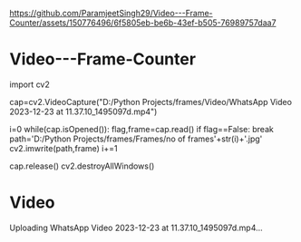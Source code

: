 
https://github.com/ParamjeetSingh29/Video---Frame-Counter/assets/150776496/6f5805eb-be6b-43ef-b505-76989757daa7
# Video---Frame-Counter
import cv2

cap=cv2.VideoCapture("D:/Python Projects/frames/Video/WhatsApp Video 2023-12-23 at 11.37.10_1495097d.mp4")

i=0
while(cap.isOpened()):
    flag,frame=cap.read()
    if flag==False:
        break
    path='D:/Python Projects/frames/Frames/no of frames'+str(i)+'.jpg'
    cv2.imwrite(path,frame)
    i+=1

cap.release()
cv2.destroyAllWindows()
# Video
Uploading WhatsApp Video 2023-12-23 at 11.37.10_1495097d.mp4…
